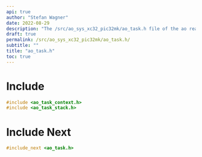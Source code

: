 ```yaml
---
api: true
author: "Stefan Wagner"
date: 2022-08-29
description: "The /src/ao_sys_xc32_pic32mk/ao_task.h file of the ao real-time operating system."
draft: true
permalink: /src/ao_sys_xc32_pic32mk/ao_task.h/
subtitle: ""
title: "ao_task.h"
toc: true
---
```


# Include

```c
#include <ao_task_context.h>
#include <ao_task_stack.h>
```

# Include Next

```c
#include_next <ao_task.h>
```


